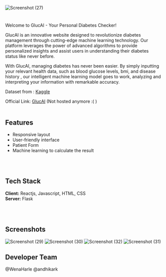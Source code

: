 ![Screenshot (27)](https://github.com/andhikark/GlucAI/assets/75937835/22a45429-81d6-4a62-8f49-bcc05564aea6)

# 
Welcome to GlucAI - Your Personal Diabetes Checker!

GlucAI is an innovative website designed to revolutionize diabetes management through cutting-edge machine learning technology. Our platform leverages the power of advanced algorithms to provide personalized insights and assist users in understanding their diabetes status like never before.

With GlucAI, managing diabetes has never been easier. By simply inputting your relevant health data, such as blood glucose levels, bmi, and disease history , our intelligent machine learning model goes to work, analyzing and interpreting your information with remarkable accuracy.

Dataset from : [Kaggle](https://www.kaggle.com/datasets/iammustafatz/diabetes-prediction-dataset)

Official Link: 
[GlucAI](https://glucai.purbadev.online/)
(Not hosted anymore :( )
<br> </br> 
## Features

- Responsive layout
- User-friendly interface 
- Patient Form 
- Machine learning to calculate the result

<br> </br>
## Tech Stack

**Client:** Reactjs, Javascript, HTML, CSS
<br/>
**Server:** Flask

<br> </br>

## Screenshots
![Screenshot (29)](https://github.com/andhikark/GlucAI/assets/75937835/bb915d6d-8447-4f14-ac05-b4a009eecfa8)
![Screenshot (30)](https://github.com/andhikark/GlucAI/assets/75937835/629e573a-cf48-4129-adae-8cce064c1b56)
![Screenshot (32)](https://github.com/andhikark/GlucAI/assets/75937835/9cc7832c-9c07-4c55-9bec-964f4e103b9b)
![Screenshot (31)](https://github.com/andhikark/GlucAI/assets/75937835/3244ed3e-ddb9-4103-9c77-eb94c59d6206)

## Developer Team
@WenaHarle
@andhikark
